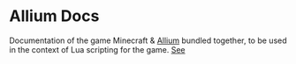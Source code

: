 # Allium Docs

Documentation of the game Minecraft & [Allium](https://github.com/hugeblank/Allium/) bundled together, to be used in the context of Lua scripting for the game. [See](https://hugeblank.github.io/allium-docs)
